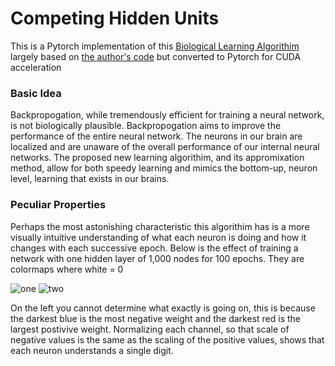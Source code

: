 # Competing Hidden Units

This is a Pytorch implementation of this [Biological Learning Algorithim](https://www.pnas.org/content/116/16/7723) largely based on [the author's code](https://github.com/DimaKrotov/Biological_Learning/blob/master/Unsupervised_learning_algorithm_MNIST.ipynb) but converted to Pytorch for CUDA acceleration

### Basic Idea

Backpropogation, while tremendously efficient for training a neural network, is not biologically plausible. Backpropogation aims to improve the performance of the entire neural network. The neurons in our brain are localized and are unaware of the overall performance of our internal neural networks. The proposed new learning algorithim, and its appromixation method, allow for both speedy learning and mimics the bottom-up, neuron level, learning that exists in our brains.

### Peculiar Properties

Perhaps the most astonishing characteristic this algorithim has is a more visually intuitive understanding of what each neuron is doing and how it changes with each successive epoch. Below is the effect of training a network with one hidden layer of 1,000 nodes for 100 epochs. They are colormaps where white = 0

![one](./one.gif) ![two](./two.gif)

On the left you cannot determine what exactly is going on, this is because the darkest blue is the most negative weight and the darkest red is the largest postivive weight. Normalizing each channel, so that scale of negative values is the same as the scaling of the positive values, shows that each neuron understands a single digit. 
